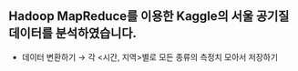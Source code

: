 ## Hadoop MapReduce를 이용한 Kaggle의 서울 공기질 데이터를 분석하였습니다.
- 데이터 변환하기 → 각 <시간, 지역>별로 모든 종류의 측정치 모아서 저장하기
